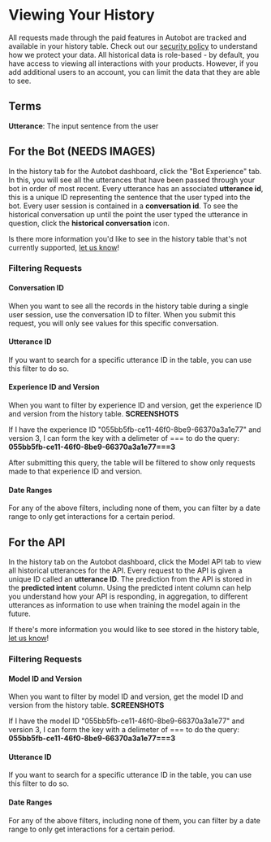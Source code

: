 # Viewing Your History
All requests made through the paid features in Autobot are tracked and available in your history table. Check out our [security policy](https://autessa.com/policies#security) to understand how we protect your data. All historical data is role-based - by default, you have access to viewing all interactions with your products. However, if you add additional users to an account, you can limit the data that they are able to see. 

## Terms
**Utterance**: The input sentence from the user 


## For the Bot (NEEDS IMAGES)
In the history tab for the Autobot dashboard, click the "Bot Experience" tab. In this, you will see all the utterances that have been passed through your bot in order of most recent. Every utterance has an associated **utterance id**, this is a unique ID representing the sentence that the user typed into the bot. Every user session is contained in a **conversation id**. To see the historical conversation up until the point the user typed the utterance in question, click the **historical conversation** icon.

Is there more information you'd like to see in the history table that's not currently supported, [let us know](https://autessa.com/contact-us)! 

### Filtering Requests

#### Conversation ID
When you want to see all the records in the history table during a single user session, use the conversation ID to filter. When you submit this request, you will only see values for this specific conversation.

#### Utterance ID
If you want to search for a specific utterance ID in the table, you can use this filter to do so.


#### Experience ID and Version
When you want to filter by experience ID and version, get the experience ID and version from the history table. **SCREENSHOTS** 

If I have the experience ID "055bb5fb-ce11-46f0-8be9-66370a3a1e77" and version 3, I can form the key with a delimeter of === to do the query: **055bb5fb-ce11-46f0-8be9-66370a3a1e77===3**

After submitting this query, the table will be filtered to show only requests made to that experience ID and version. 

#### Date Ranges
For any of the above filters, including none of them, you can filter by a date range to only get interactions for a certain period. 

## For the API
In the history tab on the Autobot dashboard, click the Model API tab to view all historical utterances for the API. Every request to the API is given a unique ID called an **utterance ID**. The prediction from the API is stored in the **predicted intent** column. Using the predicted intent column can help you understand how your API is responding, in aggregation, to different utterances as information to use when training the model again in the future. 

If there's more information you would like to see stored in the history table, [let us know](https://autessa.com/contact-us)!

### Filtering Requests

#### Model ID and Version
When you want to filter by model ID and version, get the model ID and version from the history table. **SCREENSHOTS** 

If I have the model ID "055bb5fb-ce11-46f0-8be9-66370a3a1e77" and version 3, I can form the key with a delimeter of === to do the query: **055bb5fb-ce11-46f0-8be9-66370a3a1e77===3**

#### Utterance ID
If you want to search for a specific utterance ID in the table, you can use this filter to do so.

#### Date Ranges
For any of the above filters, including none of them, you can filter by a date range to only get interactions for a certain period. 
